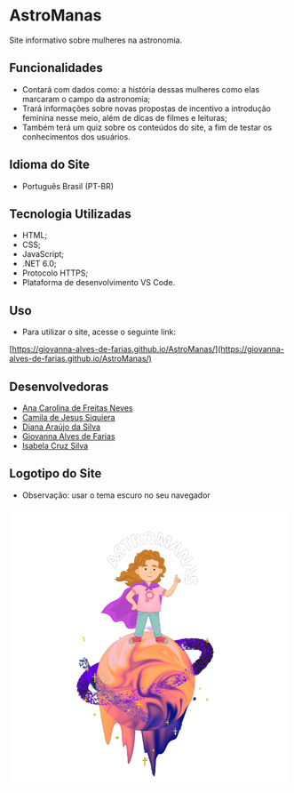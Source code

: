 # AstroManas

Site informativo sobre mulheres na astronomia.

## Funcionalidades

- Contará com dados como: a história dessas mulheres como elas marcaram o campo da astronomia;
- Trará informações sobre novas propostas de incentivo a introdução feminina nesse meio, além de dicas de filmes e leituras;
- Também terá um quiz sobre os conteúdos do site, a fim de testar os conhecimentos dos usuários.

## Idioma do Site

- Português Brasil (PT-BR)

## Tecnologia Utilizadas

- HTML;
- CSS; 
- JavaScript;
- .NET 6.0;
- Protocolo HTTPS;
- Plataforma de desenvolvimento VS Code.

## Uso

- Para utilizar o site, acesse o seguinte link:

[https://giovanna-alves-de-farias.github.io/AstroManas/](https://giovanna-alves-de-farias.github.io/AstroManas/)

## Desenvolvedoras

- [Ana Carolina de Freitas Neves](https://github.com/AnaFreitasNeves)
- [Camila de Jesus Siquiera](https://github.com/camis-jesus-siqueira)
- [Diana Araújo da Silva](https://github.com/Dianaaraujosilva)
- [Giovanna Alves de Farias](https://github.com/giovanna-alves-de-farias)
- [Isabela Cruz Silva](https://github.com/IsabelaCruzSilva)

## Logotipo do Site

- Observação: usar o tema escuro no seu navegador 

![alt text](Imagens/logo-removebg-preview.png)